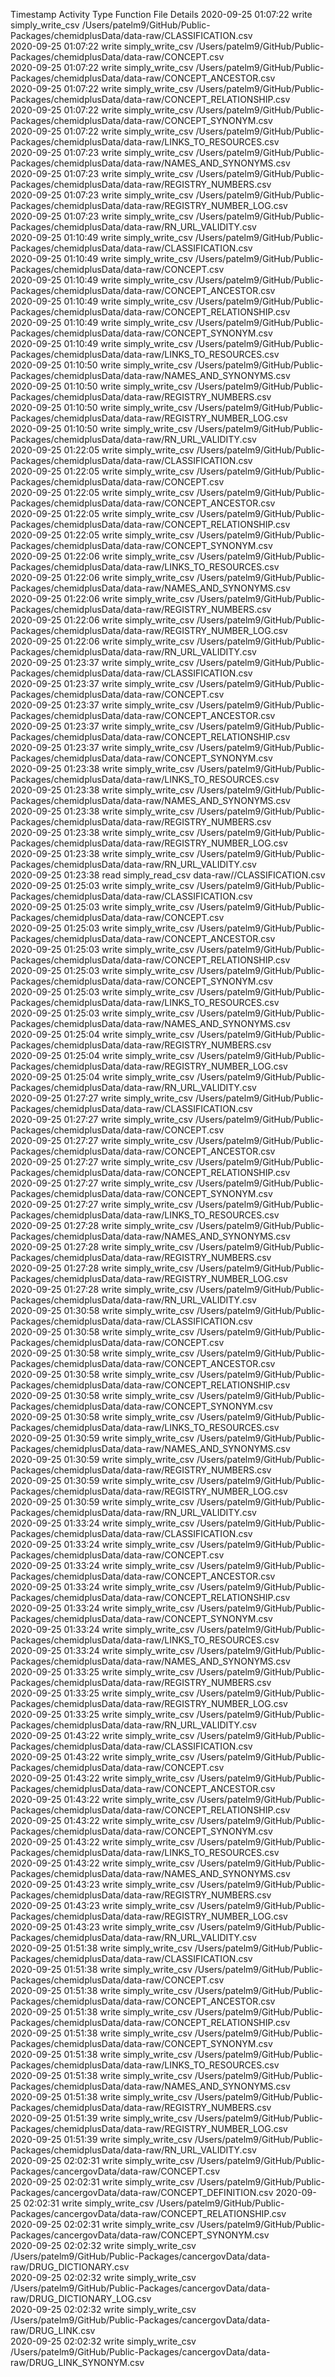 Timestamp	Activity Type	Function	File	Details
2020-09-25 01:07:22	write	simply_write_csv	/Users/patelm9/GitHub/Public-Packages/chemidplusData/data-raw/CLASSIFICATION.csv	
2020-09-25 01:07:22	write	simply_write_csv	/Users/patelm9/GitHub/Public-Packages/chemidplusData/data-raw/CONCEPT.csv	
2020-09-25 01:07:22	write	simply_write_csv	/Users/patelm9/GitHub/Public-Packages/chemidplusData/data-raw/CONCEPT_ANCESTOR.csv	
2020-09-25 01:07:22	write	simply_write_csv	/Users/patelm9/GitHub/Public-Packages/chemidplusData/data-raw/CONCEPT_RELATIONSHIP.csv	
2020-09-25 01:07:22	write	simply_write_csv	/Users/patelm9/GitHub/Public-Packages/chemidplusData/data-raw/CONCEPT_SYNONYM.csv	
2020-09-25 01:07:22	write	simply_write_csv	/Users/patelm9/GitHub/Public-Packages/chemidplusData/data-raw/LINKS_TO_RESOURCES.csv	
2020-09-25 01:07:23	write	simply_write_csv	/Users/patelm9/GitHub/Public-Packages/chemidplusData/data-raw/NAMES_AND_SYNONYMS.csv	
2020-09-25 01:07:23	write	simply_write_csv	/Users/patelm9/GitHub/Public-Packages/chemidplusData/data-raw/REGISTRY_NUMBERS.csv	
2020-09-25 01:07:23	write	simply_write_csv	/Users/patelm9/GitHub/Public-Packages/chemidplusData/data-raw/REGISTRY_NUMBER_LOG.csv	
2020-09-25 01:07:23	write	simply_write_csv	/Users/patelm9/GitHub/Public-Packages/chemidplusData/data-raw/RN_URL_VALIDITY.csv	
2020-09-25 01:10:49	write	simply_write_csv	/Users/patelm9/GitHub/Public-Packages/chemidplusData/data-raw/CLASSIFICATION.csv	
2020-09-25 01:10:49	write	simply_write_csv	/Users/patelm9/GitHub/Public-Packages/chemidplusData/data-raw/CONCEPT.csv	
2020-09-25 01:10:49	write	simply_write_csv	/Users/patelm9/GitHub/Public-Packages/chemidplusData/data-raw/CONCEPT_ANCESTOR.csv	
2020-09-25 01:10:49	write	simply_write_csv	/Users/patelm9/GitHub/Public-Packages/chemidplusData/data-raw/CONCEPT_RELATIONSHIP.csv	
2020-09-25 01:10:49	write	simply_write_csv	/Users/patelm9/GitHub/Public-Packages/chemidplusData/data-raw/CONCEPT_SYNONYM.csv	
2020-09-25 01:10:49	write	simply_write_csv	/Users/patelm9/GitHub/Public-Packages/chemidplusData/data-raw/LINKS_TO_RESOURCES.csv	
2020-09-25 01:10:50	write	simply_write_csv	/Users/patelm9/GitHub/Public-Packages/chemidplusData/data-raw/NAMES_AND_SYNONYMS.csv	
2020-09-25 01:10:50	write	simply_write_csv	/Users/patelm9/GitHub/Public-Packages/chemidplusData/data-raw/REGISTRY_NUMBERS.csv	
2020-09-25 01:10:50	write	simply_write_csv	/Users/patelm9/GitHub/Public-Packages/chemidplusData/data-raw/REGISTRY_NUMBER_LOG.csv	
2020-09-25 01:10:50	write	simply_write_csv	/Users/patelm9/GitHub/Public-Packages/chemidplusData/data-raw/RN_URL_VALIDITY.csv	
2020-09-25 01:22:05	write	simply_write_csv	/Users/patelm9/GitHub/Public-Packages/chemidplusData/data-raw/CLASSIFICATION.csv	
2020-09-25 01:22:05	write	simply_write_csv	/Users/patelm9/GitHub/Public-Packages/chemidplusData/data-raw/CONCEPT.csv	
2020-09-25 01:22:05	write	simply_write_csv	/Users/patelm9/GitHub/Public-Packages/chemidplusData/data-raw/CONCEPT_ANCESTOR.csv	
2020-09-25 01:22:05	write	simply_write_csv	/Users/patelm9/GitHub/Public-Packages/chemidplusData/data-raw/CONCEPT_RELATIONSHIP.csv	
2020-09-25 01:22:05	write	simply_write_csv	/Users/patelm9/GitHub/Public-Packages/chemidplusData/data-raw/CONCEPT_SYNONYM.csv	
2020-09-25 01:22:06	write	simply_write_csv	/Users/patelm9/GitHub/Public-Packages/chemidplusData/data-raw/LINKS_TO_RESOURCES.csv	
2020-09-25 01:22:06	write	simply_write_csv	/Users/patelm9/GitHub/Public-Packages/chemidplusData/data-raw/NAMES_AND_SYNONYMS.csv	
2020-09-25 01:22:06	write	simply_write_csv	/Users/patelm9/GitHub/Public-Packages/chemidplusData/data-raw/REGISTRY_NUMBERS.csv	
2020-09-25 01:22:06	write	simply_write_csv	/Users/patelm9/GitHub/Public-Packages/chemidplusData/data-raw/REGISTRY_NUMBER_LOG.csv	
2020-09-25 01:22:06	write	simply_write_csv	/Users/patelm9/GitHub/Public-Packages/chemidplusData/data-raw/RN_URL_VALIDITY.csv	
2020-09-25 01:23:37	write	simply_write_csv	/Users/patelm9/GitHub/Public-Packages/chemidplusData/data-raw/CLASSIFICATION.csv	
2020-09-25 01:23:37	write	simply_write_csv	/Users/patelm9/GitHub/Public-Packages/chemidplusData/data-raw/CONCEPT.csv	
2020-09-25 01:23:37	write	simply_write_csv	/Users/patelm9/GitHub/Public-Packages/chemidplusData/data-raw/CONCEPT_ANCESTOR.csv	
2020-09-25 01:23:37	write	simply_write_csv	/Users/patelm9/GitHub/Public-Packages/chemidplusData/data-raw/CONCEPT_RELATIONSHIP.csv	
2020-09-25 01:23:37	write	simply_write_csv	/Users/patelm9/GitHub/Public-Packages/chemidplusData/data-raw/CONCEPT_SYNONYM.csv	
2020-09-25 01:23:38	write	simply_write_csv	/Users/patelm9/GitHub/Public-Packages/chemidplusData/data-raw/LINKS_TO_RESOURCES.csv	
2020-09-25 01:23:38	write	simply_write_csv	/Users/patelm9/GitHub/Public-Packages/chemidplusData/data-raw/NAMES_AND_SYNONYMS.csv	
2020-09-25 01:23:38	write	simply_write_csv	/Users/patelm9/GitHub/Public-Packages/chemidplusData/data-raw/REGISTRY_NUMBERS.csv	
2020-09-25 01:23:38	write	simply_write_csv	/Users/patelm9/GitHub/Public-Packages/chemidplusData/data-raw/REGISTRY_NUMBER_LOG.csv	
2020-09-25 01:23:38	write	simply_write_csv	/Users/patelm9/GitHub/Public-Packages/chemidplusData/data-raw/RN_URL_VALIDITY.csv	
2020-09-25 01:23:38	read	simply_read_csv	data-raw//CLASSIFICATION.csv	
2020-09-25 01:25:03	write	simply_write_csv	/Users/patelm9/GitHub/Public-Packages/chemidplusData/data-raw/CLASSIFICATION.csv	
2020-09-25 01:25:03	write	simply_write_csv	/Users/patelm9/GitHub/Public-Packages/chemidplusData/data-raw/CONCEPT.csv	
2020-09-25 01:25:03	write	simply_write_csv	/Users/patelm9/GitHub/Public-Packages/chemidplusData/data-raw/CONCEPT_ANCESTOR.csv	
2020-09-25 01:25:03	write	simply_write_csv	/Users/patelm9/GitHub/Public-Packages/chemidplusData/data-raw/CONCEPT_RELATIONSHIP.csv	
2020-09-25 01:25:03	write	simply_write_csv	/Users/patelm9/GitHub/Public-Packages/chemidplusData/data-raw/CONCEPT_SYNONYM.csv	
2020-09-25 01:25:03	write	simply_write_csv	/Users/patelm9/GitHub/Public-Packages/chemidplusData/data-raw/LINKS_TO_RESOURCES.csv	
2020-09-25 01:25:03	write	simply_write_csv	/Users/patelm9/GitHub/Public-Packages/chemidplusData/data-raw/NAMES_AND_SYNONYMS.csv	
2020-09-25 01:25:04	write	simply_write_csv	/Users/patelm9/GitHub/Public-Packages/chemidplusData/data-raw/REGISTRY_NUMBERS.csv	
2020-09-25 01:25:04	write	simply_write_csv	/Users/patelm9/GitHub/Public-Packages/chemidplusData/data-raw/REGISTRY_NUMBER_LOG.csv	
2020-09-25 01:25:04	write	simply_write_csv	/Users/patelm9/GitHub/Public-Packages/chemidplusData/data-raw/RN_URL_VALIDITY.csv	
2020-09-25 01:27:27	write	simply_write_csv	/Users/patelm9/GitHub/Public-Packages/chemidplusData/data-raw/CLASSIFICATION.csv	
2020-09-25 01:27:27	write	simply_write_csv	/Users/patelm9/GitHub/Public-Packages/chemidplusData/data-raw/CONCEPT.csv	
2020-09-25 01:27:27	write	simply_write_csv	/Users/patelm9/GitHub/Public-Packages/chemidplusData/data-raw/CONCEPT_ANCESTOR.csv	
2020-09-25 01:27:27	write	simply_write_csv	/Users/patelm9/GitHub/Public-Packages/chemidplusData/data-raw/CONCEPT_RELATIONSHIP.csv	
2020-09-25 01:27:27	write	simply_write_csv	/Users/patelm9/GitHub/Public-Packages/chemidplusData/data-raw/CONCEPT_SYNONYM.csv	
2020-09-25 01:27:27	write	simply_write_csv	/Users/patelm9/GitHub/Public-Packages/chemidplusData/data-raw/LINKS_TO_RESOURCES.csv	
2020-09-25 01:27:28	write	simply_write_csv	/Users/patelm9/GitHub/Public-Packages/chemidplusData/data-raw/NAMES_AND_SYNONYMS.csv	
2020-09-25 01:27:28	write	simply_write_csv	/Users/patelm9/GitHub/Public-Packages/chemidplusData/data-raw/REGISTRY_NUMBERS.csv	
2020-09-25 01:27:28	write	simply_write_csv	/Users/patelm9/GitHub/Public-Packages/chemidplusData/data-raw/REGISTRY_NUMBER_LOG.csv	
2020-09-25 01:27:28	write	simply_write_csv	/Users/patelm9/GitHub/Public-Packages/chemidplusData/data-raw/RN_URL_VALIDITY.csv	
2020-09-25 01:30:58	write	simply_write_csv	/Users/patelm9/GitHub/Public-Packages/chemidplusData/data-raw/CLASSIFICATION.csv	
2020-09-25 01:30:58	write	simply_write_csv	/Users/patelm9/GitHub/Public-Packages/chemidplusData/data-raw/CONCEPT.csv	
2020-09-25 01:30:58	write	simply_write_csv	/Users/patelm9/GitHub/Public-Packages/chemidplusData/data-raw/CONCEPT_ANCESTOR.csv	
2020-09-25 01:30:58	write	simply_write_csv	/Users/patelm9/GitHub/Public-Packages/chemidplusData/data-raw/CONCEPT_RELATIONSHIP.csv	
2020-09-25 01:30:58	write	simply_write_csv	/Users/patelm9/GitHub/Public-Packages/chemidplusData/data-raw/CONCEPT_SYNONYM.csv	
2020-09-25 01:30:58	write	simply_write_csv	/Users/patelm9/GitHub/Public-Packages/chemidplusData/data-raw/LINKS_TO_RESOURCES.csv	
2020-09-25 01:30:59	write	simply_write_csv	/Users/patelm9/GitHub/Public-Packages/chemidplusData/data-raw/NAMES_AND_SYNONYMS.csv	
2020-09-25 01:30:59	write	simply_write_csv	/Users/patelm9/GitHub/Public-Packages/chemidplusData/data-raw/REGISTRY_NUMBERS.csv	
2020-09-25 01:30:59	write	simply_write_csv	/Users/patelm9/GitHub/Public-Packages/chemidplusData/data-raw/REGISTRY_NUMBER_LOG.csv	
2020-09-25 01:30:59	write	simply_write_csv	/Users/patelm9/GitHub/Public-Packages/chemidplusData/data-raw/RN_URL_VALIDITY.csv	
2020-09-25 01:33:24	write	simply_write_csv	/Users/patelm9/GitHub/Public-Packages/chemidplusData/data-raw/CLASSIFICATION.csv	
2020-09-25 01:33:24	write	simply_write_csv	/Users/patelm9/GitHub/Public-Packages/chemidplusData/data-raw/CONCEPT.csv	
2020-09-25 01:33:24	write	simply_write_csv	/Users/patelm9/GitHub/Public-Packages/chemidplusData/data-raw/CONCEPT_ANCESTOR.csv	
2020-09-25 01:33:24	write	simply_write_csv	/Users/patelm9/GitHub/Public-Packages/chemidplusData/data-raw/CONCEPT_RELATIONSHIP.csv	
2020-09-25 01:33:24	write	simply_write_csv	/Users/patelm9/GitHub/Public-Packages/chemidplusData/data-raw/CONCEPT_SYNONYM.csv	
2020-09-25 01:33:24	write	simply_write_csv	/Users/patelm9/GitHub/Public-Packages/chemidplusData/data-raw/LINKS_TO_RESOURCES.csv	
2020-09-25 01:33:24	write	simply_write_csv	/Users/patelm9/GitHub/Public-Packages/chemidplusData/data-raw/NAMES_AND_SYNONYMS.csv	
2020-09-25 01:33:25	write	simply_write_csv	/Users/patelm9/GitHub/Public-Packages/chemidplusData/data-raw/REGISTRY_NUMBERS.csv	
2020-09-25 01:33:25	write	simply_write_csv	/Users/patelm9/GitHub/Public-Packages/chemidplusData/data-raw/REGISTRY_NUMBER_LOG.csv	
2020-09-25 01:33:25	write	simply_write_csv	/Users/patelm9/GitHub/Public-Packages/chemidplusData/data-raw/RN_URL_VALIDITY.csv	
2020-09-25 01:43:22	write	simply_write_csv	/Users/patelm9/GitHub/Public-Packages/chemidplusData/data-raw/CLASSIFICATION.csv	
2020-09-25 01:43:22	write	simply_write_csv	/Users/patelm9/GitHub/Public-Packages/chemidplusData/data-raw/CONCEPT.csv	
2020-09-25 01:43:22	write	simply_write_csv	/Users/patelm9/GitHub/Public-Packages/chemidplusData/data-raw/CONCEPT_ANCESTOR.csv	
2020-09-25 01:43:22	write	simply_write_csv	/Users/patelm9/GitHub/Public-Packages/chemidplusData/data-raw/CONCEPT_RELATIONSHIP.csv	
2020-09-25 01:43:22	write	simply_write_csv	/Users/patelm9/GitHub/Public-Packages/chemidplusData/data-raw/CONCEPT_SYNONYM.csv	
2020-09-25 01:43:22	write	simply_write_csv	/Users/patelm9/GitHub/Public-Packages/chemidplusData/data-raw/LINKS_TO_RESOURCES.csv	
2020-09-25 01:43:22	write	simply_write_csv	/Users/patelm9/GitHub/Public-Packages/chemidplusData/data-raw/NAMES_AND_SYNONYMS.csv	
2020-09-25 01:43:23	write	simply_write_csv	/Users/patelm9/GitHub/Public-Packages/chemidplusData/data-raw/REGISTRY_NUMBERS.csv	
2020-09-25 01:43:23	write	simply_write_csv	/Users/patelm9/GitHub/Public-Packages/chemidplusData/data-raw/REGISTRY_NUMBER_LOG.csv	
2020-09-25 01:43:23	write	simply_write_csv	/Users/patelm9/GitHub/Public-Packages/chemidplusData/data-raw/RN_URL_VALIDITY.csv	
2020-09-25 01:51:38	write	simply_write_csv	/Users/patelm9/GitHub/Public-Packages/chemidplusData/data-raw/CLASSIFICATION.csv	
2020-09-25 01:51:38	write	simply_write_csv	/Users/patelm9/GitHub/Public-Packages/chemidplusData/data-raw/CONCEPT.csv	
2020-09-25 01:51:38	write	simply_write_csv	/Users/patelm9/GitHub/Public-Packages/chemidplusData/data-raw/CONCEPT_ANCESTOR.csv	
2020-09-25 01:51:38	write	simply_write_csv	/Users/patelm9/GitHub/Public-Packages/chemidplusData/data-raw/CONCEPT_RELATIONSHIP.csv	
2020-09-25 01:51:38	write	simply_write_csv	/Users/patelm9/GitHub/Public-Packages/chemidplusData/data-raw/CONCEPT_SYNONYM.csv	
2020-09-25 01:51:38	write	simply_write_csv	/Users/patelm9/GitHub/Public-Packages/chemidplusData/data-raw/LINKS_TO_RESOURCES.csv	
2020-09-25 01:51:38	write	simply_write_csv	/Users/patelm9/GitHub/Public-Packages/chemidplusData/data-raw/NAMES_AND_SYNONYMS.csv	
2020-09-25 01:51:38	write	simply_write_csv	/Users/patelm9/GitHub/Public-Packages/chemidplusData/data-raw/REGISTRY_NUMBERS.csv	
2020-09-25 01:51:39	write	simply_write_csv	/Users/patelm9/GitHub/Public-Packages/chemidplusData/data-raw/REGISTRY_NUMBER_LOG.csv	
2020-09-25 01:51:39	write	simply_write_csv	/Users/patelm9/GitHub/Public-Packages/chemidplusData/data-raw/RN_URL_VALIDITY.csv	
2020-09-25 02:02:31	write	simply_write_csv	/Users/patelm9/GitHub/Public-Packages/cancergovData/data-raw/CONCEPT.csv	
2020-09-25 02:02:31	write	simply_write_csv	/Users/patelm9/GitHub/Public-Packages/cancergovData/data-raw/CONCEPT_DEFINITION.csv	
2020-09-25 02:02:31	write	simply_write_csv	/Users/patelm9/GitHub/Public-Packages/cancergovData/data-raw/CONCEPT_RELATIONSHIP.csv	
2020-09-25 02:02:31	write	simply_write_csv	/Users/patelm9/GitHub/Public-Packages/cancergovData/data-raw/CONCEPT_SYNONYM.csv	
2020-09-25 02:02:32	write	simply_write_csv	/Users/patelm9/GitHub/Public-Packages/cancergovData/data-raw/DRUG_DICTIONARY.csv	
2020-09-25 02:02:32	write	simply_write_csv	/Users/patelm9/GitHub/Public-Packages/cancergovData/data-raw/DRUG_DICTIONARY_LOG.csv	
2020-09-25 02:02:32	write	simply_write_csv	/Users/patelm9/GitHub/Public-Packages/cancergovData/data-raw/DRUG_LINK.csv	
2020-09-25 02:02:32	write	simply_write_csv	/Users/patelm9/GitHub/Public-Packages/cancergovData/data-raw/DRUG_LINK_SYNONYM.csv	
